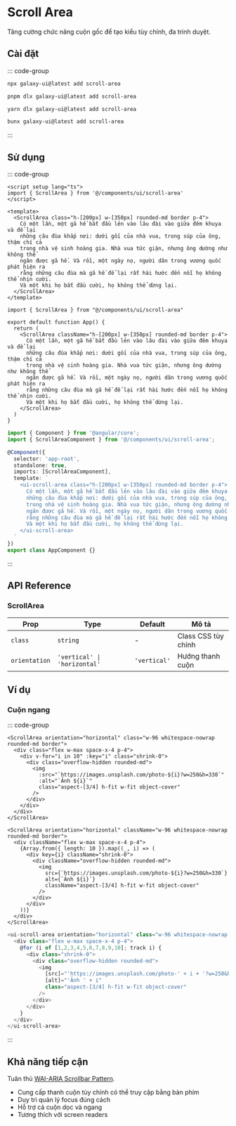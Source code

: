 # Scroll Area

Tăng cường chức năng cuộn gốc để tạo kiểu tùy chỉnh, đa trình duyệt.

<ComponentPreview name="ScrollAreaDemo">
  <template #preview>
    <DemoContainer>
      <ScrollAreaDemo />
    </DemoContainer>
  </template>
  <template #code>

::: code-group

```vue [Vue]
<script setup lang="ts">
import { ScrollArea } from '@/components/ui/scroll-area'
import { Separator } from '@/components/ui/separator'
</script>

<template>
  <ScrollArea class="h-72 w-48 rounded-md border">
    <div class="p-4">
      <h4 class="mb-4 text-sm font-medium leading-none">Thẻ phiên bản</h4>
      <div v-for="tag in tags" :key="tag" class="text-sm">
        {{ tag }}
        <Separator class="my-2" />
      </div>
    </div>
  </ScrollArea>
</template>
```

```tsx [React]
import { ScrollArea } from "@/components/ui/scroll-area"
import { Separator } from "@/components/ui/separator"

const tags = Array.from({ length: 50 }).map(
  (_, i) => `v1.2.0-beta.${i + 1}`
)

export default function App() {
  return (
    <ScrollArea className="h-72 w-48 rounded-md border">
      <div className="p-4">
        <h4 className="mb-4 text-sm font-medium leading-none">Thẻ phiên bản</h4>
        {tags.map((tag) => (
          <>
            <div key={tag} className="text-sm">
              {tag}
            </div>
            <Separator className="my-2" />
          </>
        ))}
      </div>
    </ScrollArea>
  )
}
```

```typescript [Angular]
import { Component } from '@angular/core';
import { ScrollAreaComponent } from '@/components/ui/scroll-area';

@Component({
  selector: 'app-root',
  standalone: true,
  imports: [ScrollAreaComponent],
  template: `
    <ui-scroll-area class="h-72 w-48 rounded-md border">
      <div class="p-4">
        <h4 class="mb-4 text-sm font-medium leading-none">Thẻ phiên bản</h4>
        @for (tag of tags; track tag) {
          <div class="text-sm">{{ tag }}</div>
        }
      </div>
    </ui-scroll-area>
  `
})
export class AppComponent {
  tags = Array.from({ length: 50 }).map((_, i) => `v1.2.0-beta.${i + 1}`)
}
```

:::

  </template>
</ComponentPreview>

## Cài đặt

::: code-group

```bash [npm]
npx galaxy-ui@latest add scroll-area
```

```bash [pnpm]
pnpm dlx galaxy-ui@latest add scroll-area
```

```bash [yarn]
yarn dlx galaxy-ui@latest add scroll-area
```

```bash [bun]
bunx galaxy-ui@latest add scroll-area
```

:::

## Sử dụng

::: code-group

```vue [Vue]
<script setup lang="ts">
import { ScrollArea } from '@/components/ui/scroll-area'
</script>

<template>
  <ScrollArea class="h-[200px] w-[350px] rounded-md border p-4">
    Có một lần, một gã hề bắt đầu lẻn vào lâu đài vào giữa đêm khuya và để lại
    những câu đùa khắp nơi: dưới gối của nhà vua, trong súp của ông, thậm chí cả
    trong nhà vệ sinh hoàng gia. Nhà vua tức giận, nhưng ông dường như không thể
    ngăn được gã hề. Và rồi, một ngày nọ, người dân trong vương quốc phát hiện ra
    rằng những câu đùa mà gã hề để lại rất hài hước đến nỗi họ không thể nhịn cười.
    Và một khi họ bắt đầu cười, họ không thể dừng lại.
  </ScrollArea>
</template>
```

```tsx [React]
import { ScrollArea } from "@/components/ui/scroll-area"

export default function App() {
  return (
    <ScrollArea className="h-[200px] w-[350px] rounded-md border p-4">
      Có một lần, một gã hề bắt đầu lẻn vào lâu đài vào giữa đêm khuya và để lại
      những câu đùa khắp nơi: dưới gối của nhà vua, trong súp của ông, thậm chí cả
      trong nhà vệ sinh hoàng gia. Nhà vua tức giận, nhưng ông dường như không thể
      ngăn được gã hề. Và rồi, một ngày nọ, người dân trong vương quốc phát hiện ra
      rằng những câu đùa mà gã hề để lại rất hài hước đến nỗi họ không thể nhịn cười.
      Và một khi họ bắt đầu cười, họ không thể dừng lại.
    </ScrollArea>
  )
}
```

```typescript [Angular]
import { Component } from '@angular/core';
import { ScrollAreaComponent } from '@/components/ui/scroll-area';

@Component({
  selector: 'app-root',
  standalone: true,
  imports: [ScrollAreaComponent],
  template: `
    <ui-scroll-area class="h-[200px] w-[350px] rounded-md border p-4">
      Có một lần, một gã hề bắt đầu lẻn vào lâu đài vào giữa đêm khuya và để lại
      những câu đùa khắp nơi: dưới gối của nhà vua, trong súp của ông, thậm chí cả
      trong nhà vệ sinh hoàng gia. Nhà vua tức giận, nhưng ông dường như không thể
      ngăn được gã hề. Và rồi, một ngày nọ, người dân trong vương quốc phát hiện ra
      rằng những câu đùa mà gã hề để lại rất hài hước đến nỗi họ không thể nhịn cười.
      Và một khi họ bắt đầu cười, họ không thể dừng lại.
    </ui-scroll-area>
  `
})
export class AppComponent {}
```

:::

## API Reference

### ScrollArea

| Prop | Type | Default | Mô tả |
| --- | --- | --- | --- |
| `class` | `string` | - | Class CSS tùy chỉnh |
| `orientation` | `'vertical' \| 'horizontal'` | `'vertical'` | Hướng thanh cuộn |

## Ví dụ

### Cuộn ngang

::: code-group

```vue [Vue]
<ScrollArea orientation="horizontal" class="w-96 whitespace-nowrap rounded-md border">
  <div class="flex w-max space-x-4 p-4">
    <div v-for="i in 10" :key="i" class="shrink-0">
      <div class="overflow-hidden rounded-md">
        <img
          :src="`https://images.unsplash.com/photo-${i}?w=250&h=330`"
          :alt="`Ảnh ${i}`"
          class="aspect-[3/4] h-fit w-fit object-cover"
        />
      </div>
    </div>
  </div>
</ScrollArea>
```

```tsx [React]
<ScrollArea orientation="horizontal" className="w-96 whitespace-nowrap rounded-md border">
  <div className="flex w-max space-x-4 p-4">
    {Array.from({ length: 10 }).map((_, i) => (
      <div key={i} className="shrink-0">
        <div className="overflow-hidden rounded-md">
          <img
            src={`https://images.unsplash.com/photo-${i}?w=250&h=330`}
            alt={`Ảnh ${i}`}
            className="aspect-[3/4] h-fit w-fit object-cover"
          />
        </div>
      </div>
    ))}
  </div>
</ScrollArea>
```

```typescript [Angular]
<ui-scroll-area orientation="horizontal" class="w-96 whitespace-nowrap rounded-md border">
  <div class="flex w-max space-x-4 p-4">
    @for (i of [1,2,3,4,5,6,7,8,9,10]; track i) {
      <div class="shrink-0">
        <div class="overflow-hidden rounded-md">
          <img
            [src]="'https://images.unsplash.com/photo-' + i + '?w=250&h=330'"
            [alt]="'Ảnh ' + i"
            class="aspect-[3/4] h-fit w-fit object-cover"
          />
        </div>
      </div>
    }
  </div>
</ui-scroll-area>
```

:::

## Khả năng tiếp cận

Tuân thủ [WAI-ARIA Scrollbar Pattern](https://www.w3.org/WAI/ARIA/apg/patterns/scrollbar/).

- Cung cấp thanh cuộn tùy chỉnh có thể truy cập bằng bàn phím
- Duy trì quản lý focus đúng cách
- Hỗ trợ cả cuộn dọc và ngang
- Tương thích với screen readers
